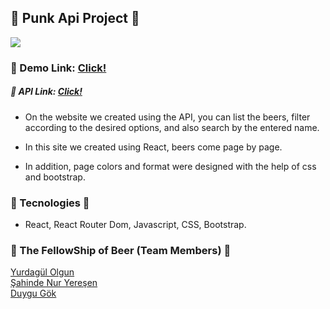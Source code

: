 ## 🍻 Punk Api Project 🍻

<img src="https://media.giphy.com/media/YW8oN9LOrAyc/giphy.gif">

### 🍺 Demo Link: [Click!](https://the-fellowship-of-the-beer.netlify.app/)

##### 🍺  API Link: [Click!](https://punkapi.com/documentation/v2)

- On the website we created using the API, you can list the beers, filter according to the desired options, and also search by the entered name.

- In this site we created using React, beers come page by page.

- In addition, page colors and format were designed with the help of css and bootstrap.

### 🍻 Tecnologies 🍻 

- React, React Router Dom, Javascript, CSS, Bootstrap. 

### 🍻 The FellowShip of Beer (Team Members) 🍻

[Yurdagül Olgun](https://github.com/yurdagulOlgun)  
[Şahinde Nur Yereşen](https://github.com/nuryeresen)  
[Duygu Gök](https://github.com/dyggok)  


